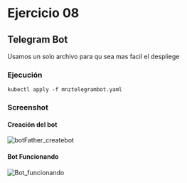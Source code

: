 # Ejercicio 08

## Telegram Bot

Usamos un solo archivo para qu sea mas facil el despliege

### Ejecución

```
kubectl apply -f mnztelegrambot.yaml
```

### Screenshot

#### Creación del bot


![botFather_createbot](https://user-images.githubusercontent.com/18450145/137627281-e08b1f9b-13fd-41b7-b37e-ad7599d8459b.PNG)

#### Bot Funcionando

![Bot_funcionando](https://user-images.githubusercontent.com/18450145/137627287-0ae333aa-bcf4-41b2-b031-8bad9dbcef0f.PNG)

